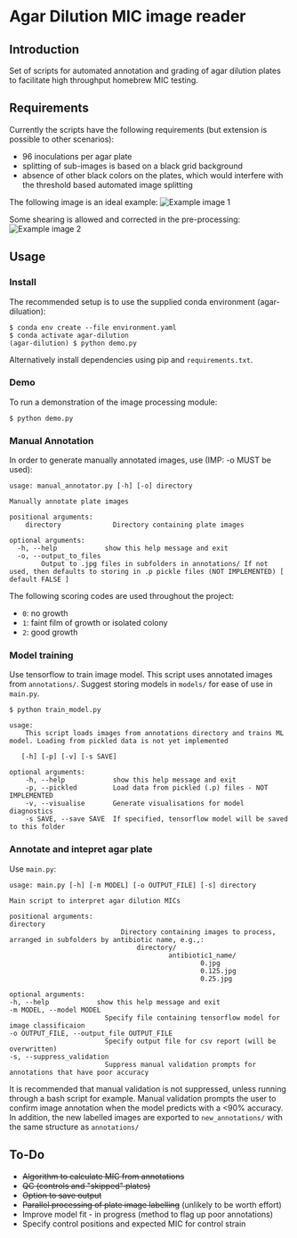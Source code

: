 # Agar Dilution MIC image reader

## Introduction

Set of scripts for automated annotation and grading of agar dilution plates to facilitate high throughput homebrew MIC testing. 

## Requirements

Currently the scripts have the following requirements (but extension is possible to other scenarios): 

* 96 inoculations per agar plate
* splitting of sub-images is based on a black grid background 
* absence of other black colors on the plates, which would interfere with the threshold based automated image splitting

The following image is an ideal example: 
![Example image 1](/example_plates/0.5.jpg)

Some shearing is allowed and corrected in the pre-processing: 
![Example image 2](/example_plates/128.jpg)

## Usage 

### Install 

The recommended setup is to use the supplied conda environment (agar-diluation): 

    $ conda env create --file environment.yaml
    $ conda activate agar-dilution
    (agar-dilution) $ python demo.py

Alternatively install dependencies using pip and `requirements.txt`. 

### Demo

To run a demonstration of the image processing module: 

    $ python demo.py

### Manual Annotation

In order to generate manually annotated images, use (IMP: -o MUST be used): 

    usage: manual_annotator.py [-h] [-o] directory

    Manually annotate plate images

    positional arguments:
        directory             Directory containing plate images

    optional arguments:
      -h, --help            show this help message and exit
      -o, --output_to_files
            Output to .jpg files in subfolders in annotations/ If not used, then defaults to storing in .p pickle files (NOT IMPLEMENTED) [ default FALSE ]

The following scoring codes are used throughout the project: 

* `0`: no growth
* `1`: faint film of growth or isolated colony
* `2`: good growth

### Model training

Use tensorflow to train image model. This script uses annotated images from `annotations/`. Suggest storing models in `models/` for ease of use in `main.py`. 

    $ python train_model.py 

    usage: 
        This script loads images from annotations directory and trains ML model. Loading from pickled data is not yet implemented
    
       [-h] [-p] [-v] [-s SAVE]

    optional arguments:
        -h, --help            show this help message and exit
        -p, --pickled         Load data from pickled (.p) files - NOT IMPLEMENTED
        -v, --visualise       Generate visualisations for model diagnostics
        -s SAVE, --save SAVE  If specified, tensorflow model will be saved to this folder

### Annotate and intepret agar plate

Use `main.py`: 

    usage: main.py [-h] [-m MODEL] [-o OUTPUT_FILE] [-s] directory

    Main script to interpret agar dilution MICs

    positional arguments:
    directory             
                                Directory containing images to process, arranged in subfolders by antibiotic name, e.g.,: 
                                    directory/ 
                                            antibiotic1_name/ 
                                                    0.jpg 
                                                    0.125.jpg 
                                                    0.25.jpg 
                            
    optional arguments:
    -h, --help            show this help message and exit
    -m MODEL, --model MODEL
                            Specify file containing tensorflow model for image classificaion
    -o OUTPUT_FILE, --output_file OUTPUT_FILE
                            Specify output file for csv report (will be overwritten)
    -s, --suppress_validation
                            Suppress manual validation prompts for annotations that have poor accuracy

It is recommended that manual validation is not suppressed, unless running through a bash script for example. Manual validation prompts the user to confirm image annotation when the model predicts with a <90% accuracy. In addition, the new labelled images are exported to `new_annotations/` with the same structure as `annotations/`

## To-Do

* ~~Algorithm to calculate MIC from annotations~~
* ~~QC (controls and "skipped" plates)~~
* ~~Option to save output~~
* ~~Parallel processing of plate image labelling~~ (unlikely to be worth effort)
* Improve model fit - in progress (method to flag up poor annotations)
* Specify control positions and expected MIC for control strain
